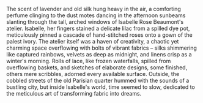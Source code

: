 The scent of lavender and old silk hung heavy in the air, a comforting perfume clinging to the dust motes dancing in the afternoon sunbeams slanting through the tall, arched windows of  Isabelle Rose Beaumont's atelier.  Isabelle, her fingers stained a delicate lilac from a spilled dye pot, meticulously pinned a cascade of hand-stitched roses onto a gown of the palest ivory.  The atelier itself was a haven of creativity, a chaotic yet charming space overflowing with bolts of vibrant fabrics – silks shimmering like captured rainbows, velvets as deep as midnight, and linens crisp as a winter's morning.  Rolls of lace, like frozen waterfalls, spilled from overflowing baskets, and sketches of elaborate designs, some finished, others mere scribbles, adorned every available surface.  Outside, the cobbled streets of  the old Parisian quarter hummed with the sounds of a bustling city, but inside Isabelle's world, time seemed to slow, dedicated to the meticulous art of transforming fabric into dreams.
